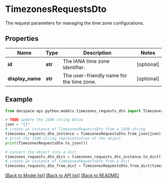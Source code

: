 # TimezonesRequestsDto
The request parameters for managing the time zone configurations.

## Properties

Name | Type | Description | Notes
------------ | ------------- | ------------- | -------------
**id** | **str** | The IANA time zone identifier. | [optional] 
**display_name** | **str** | The user-friendly name for the time zone. | [optional] 

## Example

```python
from docspace-api-python.models.timezones_requests_dto import TimezonesRequestsDto

# TODO update the JSON string below
json = "{}"
# create an instance of TimezonesRequestsDto from a JSON string
timezones_requests_dto_instance = TimezonesRequestsDto.from_json(json)
# print the JSON string representation of the object
print(TimezonesRequestsDto.to_json())

# convert the object into a dict
timezones_requests_dto_dict = timezones_requests_dto_instance.to_dict()
# create an instance of TimezonesRequestsDto from a dict
timezones_requests_dto_from_dict = TimezonesRequestsDto.from_dict(timezones_requests_dto_dict)
```
[[Back to Model list]](../README.md#documentation-for-models) [[Back to API list]](../README.md#documentation-for-api-endpoints) [[Back to README]](../README.md)


